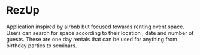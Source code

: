 # RezUp
Application inspired by airbnb but focused towards renting event space. Users can search for space according to their location , date and number of guests. These are one day rentals that can be used for anything from birthday parties to seminars. 
  
